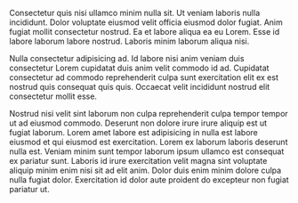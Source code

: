 Consectetur quis nisi ullamco minim nulla sit. Ut veniam laboris nulla incididunt. Dolor voluptate eiusmod velit officia eiusmod dolor fugiat. Anim fugiat mollit consectetur nostrud. Ea et labore aliqua ea eu Lorem. Esse id labore laborum labore nostrud. Laboris minim laborum aliqua nisi.

Nulla consectetur adipisicing ad. Id labore nisi anim veniam duis consectetur Lorem cupidatat duis anim velit commodo id ad. Cupidatat consectetur ad commodo reprehenderit culpa sunt exercitation elit ex est nostrud quis consequat quis quis. Occaecat velit incididunt nostrud elit consectetur mollit esse.

Nostrud nisi velit sint laborum non culpa reprehenderit culpa tempor tempor ut ad eiusmod commodo. Deserunt non dolore irure irure aliquip est ut fugiat laborum. Lorem amet labore est adipisicing in nulla est labore eiusmod et qui eiusmod est exercitation. Lorem ex laborum laboris deserunt nulla est. Veniam minim sunt tempor laborum ipsum ullamco est consequat ex pariatur sunt. Laboris id irure exercitation velit magna sint voluptate aliquip minim enim nisi sit ad elit anim. Dolor duis enim minim dolore culpa nulla fugiat dolor. Exercitation id dolor aute proident do excepteur non fugiat pariatur ut.